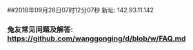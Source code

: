 ##2018年09月28日07时12分07秒 新址: 142.93.11.142
### 兔友常见问题及解答: https://github.com/wanggonging/d/blob/w/FAQ.md
